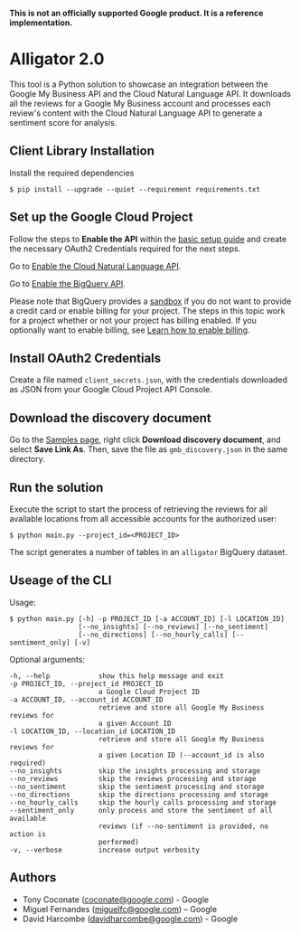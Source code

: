 **This is not an officially supported Google product. It is a reference implementation.**

# Alligator 2.0

This tool is a Python solution to showcase an integration between the Google My Business API and the Cloud Natural Language API. It downloads all the reviews for a Google My Business account and processes each review's content with the Cloud Natural Language API to generate a sentiment score for analysis.

## Client Library Installation

Install the required dependencies

`$ pip install --upgrade --quiet --requirement requirements.txt`

## Set up the Google Cloud Project

Follow the steps to **Enable the API** within the [basic setup guide](https://developers.google.com/my-business/content/basic-setup) and create the necessary OAuth2 Credentials required for the next steps.

Go to [Enable the Cloud Natural Language API](https://console.cloud.google.com/flows/enableapi?apiid=language.googleapis.com).

Go to [Enable the BigQuery API](https://console.cloud.google.com/flows/enableapi?apiid=bigquery).

Please note that BigQuery provides a [sandbox](https://cloud.google.com/bigquery/docs/sandbox) if you do not want to provide a credit card or enable billing for your project. The steps in this topic work for a project whether or not your project has billing enabled. If you optionally want to enable billing, see [Learn how to enable billing](https://cloud.google.com/billing/docs/how-to/modify-project).

## Install OAuth2 Credentials

Create a file named `client_secrets.json`, with the credentials downloaded as
JSON from your Google Cloud Project API Console.

## Download the discovery document

Go to the [Samples page](https://developers.google.com/my-business/samples/#discovery_document), right click **Download discovery document**, and select **Save Link As**. Then, save the file as `gmb_discovery.json` in the same directory.

## Run the solution

Execute the script to start the process of retrieving the reviews for all available locations from all accessible accounts for the authorized user:

`$ python main.py --project_id=<PROJECT_ID>`

The script generates a number of tables in an `alligator` BigQuery dataset.

## Useage of the CLI

Usage:

```
$ python main.py [-h] -p PROJECT_ID [-a ACCOUNT_ID] [-l LOCATION_ID]
                 [--no_insights] [--no_reviews] [--no_sentiment]
                 [--no_directions] [--no_hourly_calls] [--sentiment_only] [-v]
```

Optional arguments:

```
-h, --help            show this help message and exit
-p PROJECT_ID, --project_id PROJECT_ID
                      a Google Cloud Project ID
-a ACCOUNT_ID, --account_id ACCOUNT_ID
                      retrieve and store all Google My Business reviews for
                      a given Account ID
-l LOCATION_ID, --location_id LOCATION_ID
                      retrieve and store all Google My Business reviews for
                      a given Location ID (--account_id is also required)
--no_insights         skip the insights processing and storage
--no_reviews          skip the reviews processing and storage
--no_sentiment        skip the sentiment processing and storage
--no_directions       skip the directions processing and storage
--no_hourly_calls     skip the hourly calls processing and storage
--sentiment_only      only process and store the sentiment of all available
                      reviews (if --no-sentiment is provided, no action is
                      performed)
-v, --verbose         increase output verbosity
```

## Authors

- Tony Coconate (coconate@google.com) - Google
- Miguel Fernandes (miguelfc@google.com) – Google
- David Harcombe (davidharcombe@google.com) - Google
